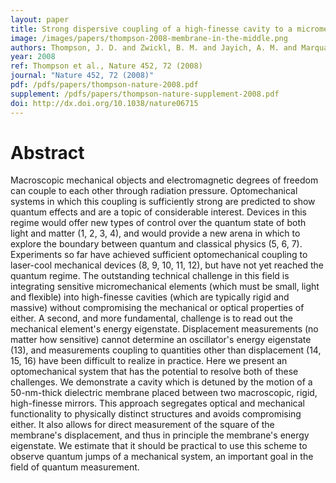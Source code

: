 ```yaml
---
layout: paper
title: Strong dispersive coupling of a high-finesse cavity to a micromechanical membrane
image: /images/papers/thompson-2008-membrane-in-the-middle.png
authors: Thompson, J. D. and Zwickl, B. M. and Jayich, A. M. and Marquardt, Florian and Girvin, S. M. and Harris, J. G. E.
year: 2008
ref: Thompson et al., Nature 452, 72 (2008)
journal: "Nature 452, 72 (2008)"
pdf: /pdfs/papers/thompson-nature-2008.pdf
supplement: /pdfs/papers/thompson-nature-supplement-2008.pdf
doi: http://dx.doi.org/10.1038/nature06715
---
```


# Abstract

Macroscopic mechanical objects and electromagnetic degrees of freedom can couple to each other through radiation pressure. Optomechanical systems in which this coupling is sufficiently strong are predicted to show quantum effects and are a topic of considerable interest. Devices in this regime would offer new types of control over the quantum state of both light and matter (1, 2, 3, 4), and would provide a new arena in which to explore the boundary between quantum and classical physics (5, 6, 7). Experiments so far have achieved sufficient optomechanical coupling to laser-cool mechanical devices (8, 9, 10, 11, 12), but have not yet reached the quantum regime. The outstanding technical challenge in this field is integrating sensitive micromechanical elements (which must be small, light and flexible) into high-finesse cavities (which are typically rigid and massive) without compromising the mechanical or optical properties of either. A second, and more fundamental, challenge is to read out the mechanical element's energy eigenstate. Displacement measurements (no matter how sensitive) cannot determine an oscillator's energy eigenstate (13), and measurements coupling to quantities other than displacement (14, 15, 16) have been difficult to realize in practice. Here we present an optomechanical system that has the potential to resolve both of these challenges. We demonstrate a cavity which is detuned by the motion of a 50-nm-thick dielectric membrane placed between two macroscopic, rigid, high-finesse mirrors. This approach segregates optical and mechanical functionality to physically distinct structures and avoids compromising either. It also allows for direct measurement of the square of the membrane's displacement, and thus in principle the membrane's energy eigenstate. We estimate that it should be practical to use this scheme to observe quantum jumps of a mechanical system, an important goal in the field of quantum measurement.
